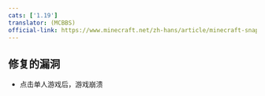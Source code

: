 ```yaml
---
cats: ['1.19']
translator: (MCBBS)
official-link: https://www.minecraft.net/zh-hans/article/minecraft-snapshot-22w16a
---
```

## 修复的漏洞
* 点击单人游戏后，游戏崩溃